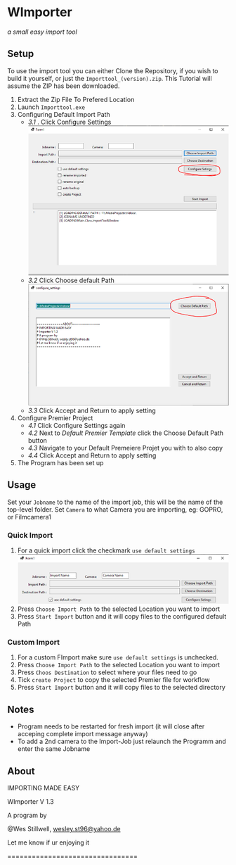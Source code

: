# WImporter

*a small easy import tool*

## Setup

To use the import tool you can either Clone the Repository, if you wish to build it yourself, or just the `Importtool_(version).zip`. This Tutorial will assume the ZIP has been downloaded.

1. Extract the Zip File To Prefered Location
2. Launch `Importtool.exe`
3. Configuring Default Import Path
   - *3.1* . Click Configure Settings ![Click Configure](readme_images/readme01.PNG "config1")
   - *3.2* Click Choose default Path ![Set Default path](readme_images/readme02.PNG "config1")
   - *3.3* Click Accept and Return to apply setting
4. Configure Premier Project
   - *4.1* Click Configure Settings again
   - *4.2* Next to *Default Premier Template*  click the Choose Default Path button
   - *4.3* Navigate to your Default Premeiere Projet you with to also copy 
   - *4.4* Click Accept and Return to apply setting
5. The Program has been set up
## Usage

Set your  `Jobname` to the name of the import job, this will be the name of the top-level folder. Set `Camera` to what Camera you are importing, eg: GOPRO, or Filmcamera1
### Quick Import

1. For a quick import click the checkmark `use default settings`![Click Default](readme_images/readme03.PNG "config1")
2. Press `Choose Import Path` to the selected Location you want to import
3. Press `Start Import` button and it will copy files to the configured default Path

### Custom Import

1. For a custom FImport make sure `use default settings` is unchecked.
2. Press `Choose Import Path` to the selected Location you want to import
3. Press `Choos Destination` to select where your files need to go
4. Tick `create Project` to copy the selected Premier file for workflow
4. Press `Start Import` button and it will copy files to the selected directory

## Notes

- Program needs to be restarted for fresh import (it will close after acceping complete import message anyway)
- To add a 2nd camera to the Import-Job just relaunch the Programm and enter the same Jobname

## About
IMPORTING MADE EASY

WImporter V 1.3

A program by 

@Wes Stillwell, wesley.st96@yahoo.de

Let me know if ur enjoying it

================================
